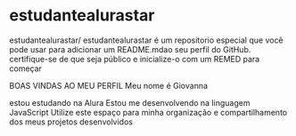 # estudantealurastar
estudantealurastar/ estudantealurastar é um repositorio especial que você pode usar para adicionar um README.mdao seu perfil do GitHub. certifique-se de que  seja público e inicialize-o  com um REMED para começar

BOAS VINDAS AO MEU PERFIL
Meu nome é Giovanna

estou estudando na Alura
Estou me desenvolvendo na linguagem JavaScript
Utilize este espaço para minha organização e compartilhamento dos meus projetos desenvolvidos
